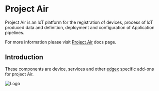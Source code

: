 # Project Air

Project Air is an IoT platform for the registration of devices, process of IoT produced data and definition, deployment and configuration of Application pipelines.

For more information please visit [Project Air](https://tibcosoftware.github.io/labs-air/) docs page.

## Introduction

These components are device, services and other [edgex](https://www.edgexfoundry.org/) specific add-ons for project Air.

![Logo](https://tibcosoftware.github.io/TIBCO-LABS/about/tibcolabs-brand.png "Labs Logo")
